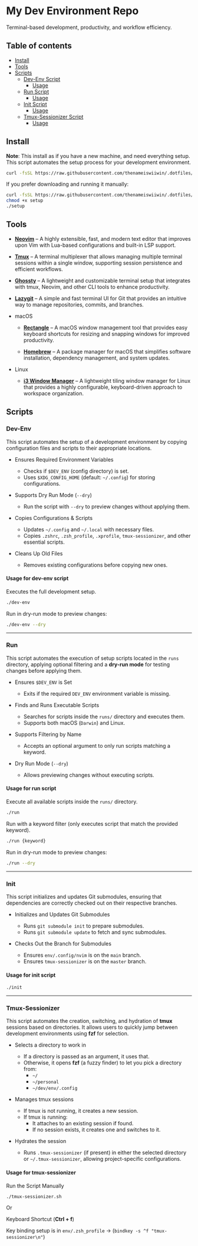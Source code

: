 # My Dev Environment Repo

Terminal-based development, productivity, and workflow efficiency.

## Table of contents

- [Install](#install)
- [Tools](#Tools)
- [Scripts](#scripts)
    - [Dev-Env Script](#dev-env)
      - [Usage](#usage-for-dev-env-script)
    - [Run Script](#run)
      - [Usage](#usage-for-run-script)
    - [Init Script](#init)
      - [Usage](#usage-for-init-script)
    - [Tmux-Sessionizer Script](#tmux-sessionizer)
      - [Usage](#usage-for-tmux-sessionizer)

## Install

**Note**: This install as if you have a new machine, and need everything setup.
This script automates the setup process for your development environment.

```bash
curl -fsSL https://raw.githubusercontent.com/thenameiswiiwin/.dotfiles/main/resources/setup | bash
```

If you prefer downloading and running it manually:

```bash
curl -fsSL https://raw.githubusercontent.com/thenameiswiiwin/.dotfiles/main/resources/setup -o setup
chmod +x setup
./setup
```

## Tools

- [**Neovim**](https://neovim.io/) – A highly extensible, fast, and modern text editor that improves upon Vim with Lua-based configurations and built-in LSP support.

- [**Tmux**](https://github.com/tmux/tmux) – A terminal multiplexer that allows managing multiple terminal sessions within a single window, supporting session persistence and efficient workflows.

- [**Ghossty**](https://ghostty.org/) – A lightweight and customizable terminal setup that integrates with tmux, Neovim, and other CLI tools to enhance productivity.

- [**Lazygit**](https://github.com/jesseduffield/lazygit) – A simple and fast terminal UI for Git that provides an intuitive way to manage repositories, commits, and branches.

- macOS

    - [**Rectangle**](https://rectangleapp.com/) – A macOS window management tool that provides easy keyboard shortcuts for resizing and snapping windows for improved productivity.

    - [**Homebrew**](https://brew.sh/) – A package manager for macOS that simplifies software installation, dependency management, and system updates.

- Linux

    - [**i3 Window Manager**](https://i3wm.org/) – A lightweight tiling window manager for Linux that provides a highly configurable, keyboard-driven approach to workspace organization.

## Scripts

### Dev-Env

This script automates the setup of a development environment by copying configuration files and scripts to their appropriate locations.

- Ensures Required Environment Variables
  - Checks if `$DEV_ENV` (config directory) is set.
  - Uses `$XDG_CONFIG_HOME` (default: `~/.config`) for storing configurations.

- Supports Dry Run Mode (`--dry`)
  - Run the script with `--dry` to preview changes without applying them.

- Copies Configurations & Scripts
  - Updates `~/.config` and `~/.local` with necessary files.
  - Copies `.zshrc`, `.zsh_profile`, `.xprofile`, `tmux-sessionizer`, and other essential scripts.

- Cleans Up Old Files
  - Removes existing configurations before copying new ones.

#### Usage for dev-env script

Executes the full development setup.

```bash
./dev-env
```

Run in dry-run mode to preview changes:

```bash
./dev-env --dry
```

---

### Run

This script automates the execution of setup scripts located in the `runs` directory, applying optional filtering and a **dry-run mode** for testing changes before applying them.

- Ensures `$DEV_ENV` is Set
  - Exits if the required `DEV_ENV` environment variable is missing.

- Finds and Runs Executable Scripts
  - Searches for scripts inside the `runs/` directory and executes them.
  - Supports both macOS (`Darwin`) and Linux.

- Supports Filtering by Name
  - Accepts an optional argument to only run scripts matching a keyword.

- Dry Run Mode (`--dry`)
  - Allows previewing changes without executing scripts.

#### Usage for run script

Execute all available scripts inside the `runs/` directory.

```bash
./run
```

Run with a keyword filter (only executes script that match the provided keyword).

```bash
./run {keyword}
```

Run in dry-run mode to preview changes:

```bash
./run --dry
```

---

### Init

This script initializes and updates Git submodules, ensuring that dependencies are correctly checked out on their respective branches.

- Initializes and Updates Git Submodules
   - Runs `git submodule init` to prepare submodules.
   - Runs `git submodule update` to fetch and sync submodules.

- Checks Out the Branch for Submodules
   - Ensures `env/.config/nvim` is on the `main` branch.
   - Ensures `tmux-sessionizer` is on the `master` branch.

#### Usage for init script

```bash
./init
```

---

### Tmux-Sessionizer

This script automates the creation, switching, and hydration of **tmux** sessions based on directories. It allows users to quickly jump between development environments using **fzf** for selection.

- Selects a directory to work in
   - If a directory is passed as an argument, it uses that.
   - Otherwise, it opens **fzf** (a fuzzy finder) to let you pick a directory from:
     - `~/`
     - `~/personal`
     - `~/dev/env/.config`

- Manages tmux sessions
   - If tmux is not running, it creates a new session.
   - If tmux is running:
     - It attaches to an existing session if found.
     - If no session exists, it creates one and switches to it.

- Hydrates the session
   - Runs `.tmux-sessionizer` (if present) in either the selected directory or `~/.tmux-sessionizer`, allowing project-specific configurations.

#### Usage for tmux-sessionizer

Run the Script Manually

```bash
./tmux-sessionizer.sh
```

Or

Keyboard Shortcut (**Ctrl + f**)

Key binding setup is in `env/.zsh_profile` -> (`bindkey -s ^f "tmux-sessionizer\n"`)
